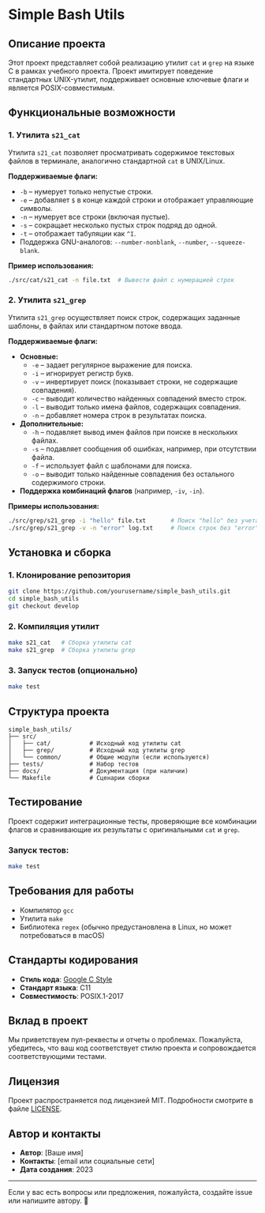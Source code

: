 # Simple Bash Utils

## Описание проекта

Этот проект представляет собой реализацию утилит `cat` и `grep` на языке C в рамках учебного проекта. 
Проект имитирует поведение стандартных UNIX-утилит, поддерживает основные ключевые флаги и является POSIX-совместимым.

## Функциональные возможности

### 1. Утилита `s21_cat`

Утилита `s21_cat` позволяет просматривать содержимое текстовых файлов в терминале, аналогично стандартной `cat` в UNIX/Linux. 

**Поддерживаемые флаги:**
- `-b` – нумерует только непустые строки.
- `-e` – добавляет `$` в конце каждой строки и отображает управляющие символы.
- `-n` – нумерует все строки (включая пустые).
- `-s` – сокращает несколько пустых строк подряд до одной.
- `-t` – отображает табуляции как `^I`.
- Поддержка GNU-аналогов: `--number-nonblank`, `--number`, `--squeeze-blank`.

**Пример использования:**
```bash
./src/cat/s21_cat -n file.txt  # Вывести файл с нумерацией строк
```

### 2. Утилита `s21_grep`

Утилита `s21_grep` осуществляет поиск строк, содержащих заданные шаблоны, в файлах или стандартном потоке ввода.

**Поддерживаемые флаги:**
- **Основные:**
  - `-e` – задает регулярное выражение для поиска.
  - `-i` – игнорирует регистр букв.
  - `-v` – инвертирует поиск (показывает строки, не содержащие совпадения).
  - `-c` – выводит количество найденных совпадений вместо строк.
  - `-l` – выводит только имена файлов, содержащих совпадения.
  - `-n` – добавляет номера строк в результатах поиска.
- **Дополнительные:**
  - `-h` – подавляет вывод имен файлов при поиске в нескольких файлах.
  - `-s` – подавляет сообщения об ошибках, например, при отсутствии файла.
  - `-f` – использует файл с шаблонами для поиска.
  - `-o` – выводит только найденные совпадения без остального содержимого строки.
- **Поддержка комбинаций флагов** (например, `-iv`, `-in`).

**Примеры использования:**
```bash
./src/grep/s21_grep -i "hello" file.txt       # Поиск "hello" без учета регистра
./src/grep/s21_grep -v -n "error" log.txt     # Поиск строк без "error" с нумерацией
```

## Установка и сборка

### 1. Клонирование репозитория
```bash
git clone https://github.com/yourusername/simple_bash_utils.git
cd simple_bash_utils
git checkout develop
```

### 2. Компиляция утилит

```bash
make s21_cat   # Сборка утилиты cat
make s21_grep  # Сборка утилиты grep
```

### 3. Запуск тестов (опционально)

```bash
make test
```

## Структура проекта

```
simple_bash_utils/
├── src/
│   ├── cat/           # Исходный код утилиты cat
│   ├── grep/          # Исходный код утилиты grep
│   └── common/        # Общие модули (если используются)
├── tests/             # Набор тестов
├── docs/              # Документация (при наличии)
└── Makefile           # Сценарии сборки
```

## Тестирование

Проект содержит интеграционные тесты, проверяющие все комбинации флагов и сравнивающие их результаты с оригинальными `cat` и `grep`. 

### Запуск тестов:
```bash
make test
```

## Требования для работы
- Компилятор `gcc`
- Утилита `make`
- Библиотека `regex` (обычно предустановлена в Linux, но может потребоваться в macOS)

## Стандарты кодирования

- **Стиль кода**: [Google C Style](https://google.github.io/styleguide/cppguide.html)
- **Стандарт языка**: C11
- **Совместимость**: POSIX.1-2017

## Вклад в проект

Мы приветствуем пул-реквесты и отчеты о проблемах. 
Пожалуйста, убедитесь, что ваш код соответствует стилю проекта и сопровождается соответствующими тестами.

## Лицензия

Проект распространяется под лицензией MIT. Подробности смотрите в файле [LICENSE](LICENSE).

## Автор и контакты

- **Автор**: [Ваше имя]
- **Контакты**: [email или социальные сети]
- **Дата создания**: 2023

---

Если у вас есть вопросы или предложения, пожалуйста, создайте issue или напишите автору. 🎯
